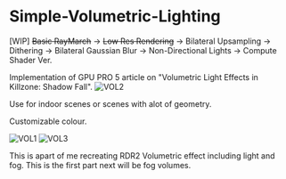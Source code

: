 # Simple-Volumetric-Lighting

[WIP] ~~Basic RayMarch~~ -> ~~Low Res Rendering~~ -> Bilateral Upsampling -> Dithering -> Bilateral Gaussian Blur -> Non-Directional Lights -> Compute Shader Ver.

Implementation of GPU PRO 5 article on "Volumetric Light Effects in Killzone: Shadow Fall". 
![VOL2](https://github.com/yixx759/Simple-Volumetric--Lighting/assets/126923383/f3b9127a-5cb9-4f32-b570-917d18a069c2)

Use for indoor scenes or scenes with alot of geometry.

Customizable colour.

![VOL1](https://github.com/yixx759/Simple-Volumetric--Lighting/assets/126923383/1a6b325f-9837-4ec5-b9b1-3053ef4f63af)
![VOL3](https://github.com/yixx759/Simple-Volumetric--Lighting/assets/126923383/94baf35d-90ea-4ab9-adc1-858ddc1e801e)

This is apart of me recreating RDR2 Volumetric effect including light and fog. This is the first part next will be fog volumes.
